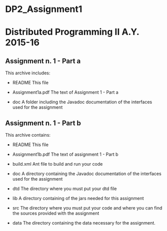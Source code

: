 # DP2_Assignment1

Distributed Programming II A.Y. 2015-16
=======================================

Assignment n. 1 - Part a
------------------------

This archive includes:

- README            	This file

- Assignment1a.pdf   	The text of Assignment 1 - Part a

- doc               	A folder including the Javadoc documentation of
                    	the interfaces used for the assignment
						
Assignment n. 1 - Part b
------------------------

This archive contains:

- README            This file

- Assignment1b.pdf  The text of assignment 1 - Part b

- build.xml         Ant file to build and run your code

- doc               A directory containing the Javadoc documentation
                    of the interfaces used for the assignment

- dtd               The directory where you must put your dtd file

- lib               A directory containing of the jars needed for this
                    assignment

- src               The directory where you must put your code and where
                    you can find the sources provided with the assignment

- data				The directory containing the data necessary for the
					assignment.